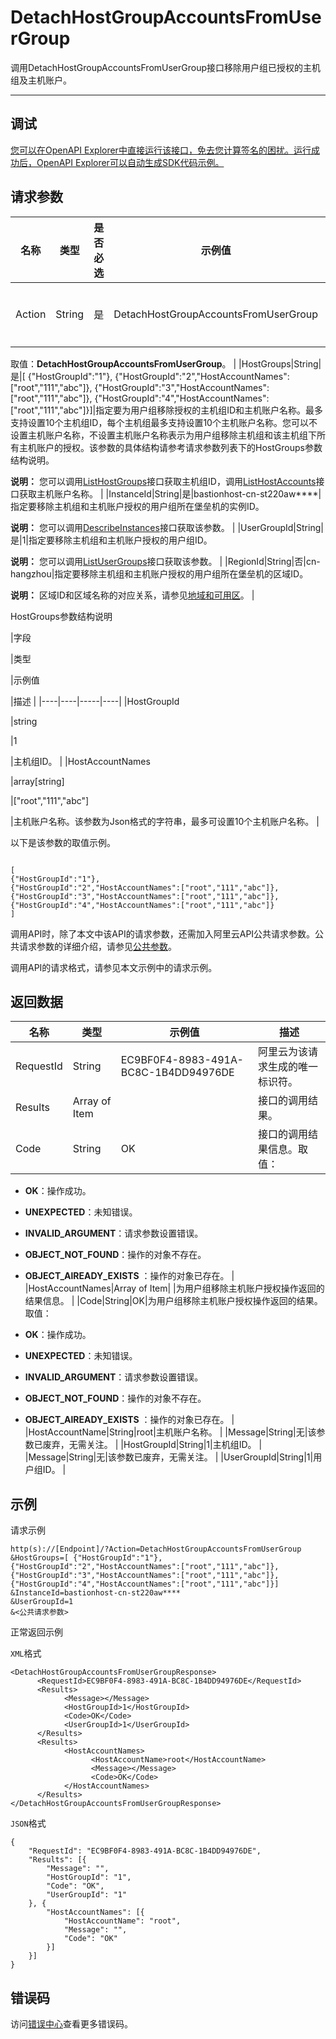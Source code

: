 # DetachHostGroupAccountsFromUserGroup

调用DetachHostGroupAccountsFromUserGroup接口移除用户组已授权的主机组及主机账户。

****

## 调试

[您可以在OpenAPI Explorer中直接运行该接口，免去您计算签名的困扰。运行成功后，OpenAPI Explorer可以自动生成SDK代码示例。](https://api.aliyun.com/#product=Yundun-bastionhost&api=DetachHostGroupAccountsFromUserGroup&type=RPC&version=2019-12-09)

## 请求参数

|名称|类型|是否必选|示例值|描述|
|--|--|----|---|--|
|Action|String|是|DetachHostGroupAccountsFromUserGroup|需要执行的操作。

 取值：**DetachHostGroupAccountsFromUserGroup**。 |
|HostGroups|String|是|\[ \{"HostGroupId":"1"\}, \{"HostGroupId":"2","HostAccountNames":\["root","111","abc"\]\}, \{"HostGroupId":"3","HostAccountNames":\["root","111","abc"\]\}, \{"HostGroupId":"4","HostAccountNames":\["root","111","abc"\]\}\]|指定要为用户组移除授权的主机组ID和主机账户名称。最多支持设置10个主机组ID，每个主机组最多支持设置10个主机账户名称。您可以不设置主机账户名称，不设置主机账户名称表示为用户组移除主机组和该主机组下所有主机账户的授权。该参数的具体结构请参考请求参数列表下的HostGroups参数结构说明。

 **说明：** 您可以调用[ListHostGroups](~~201307~~)接口获取主机组ID，调用[ListHostAccounts](~~204372~~)接口获取主机账户名称。 |
|InstanceId|String|是|bastionhost-cn-st220aw\*\*\*\*|指定要移除主机组和主机账户授权的用户组所在堡垒机的实例ID。

 **说明：** 您可以调用[DescribeInstances](~~153281~~)接口获取该参数。 |
|UserGroupId|String|是|1|指定要移除主机组和主机账户授权的用户组ID。

 **说明：** 您可以调用[ListUserGroups](~~204509~~)接口获取该参数。 |
|RegionId|String|否|cn-hangzhou|指定要移除主机组和主机账户授权的用户组所在堡垒机的区域ID。

 **说明：** 区域ID和区域名称的对应关系，请参见[地域和可用区](~~40654~~)。 |

HostGroups参数结构说明

|字段

|类型

|示例值

|描述 |
|----|----|-----|----|
|HostGroupId

|string

|1

|主机组ID。 |
|HostAccountNames

|array\[string\]

|\["root","111","abc"\]

|主机账户名称。该参数为Json格式的字符串，最多可设置10个主机账户名称。 |

以下是该参数的取值示例。

```
 
[
{"HostGroupId":"1"}, 
{"HostGroupId":"2","HostAccountNames":["root","111","abc"]}, 
{"HostGroupId":"3","HostAccountNames":["root","111","abc"]},  
{"HostGroupId":"4","HostAccountNames":["root","111","abc"]} 
]

```

调用API时，除了本文中该API的请求参数，还需加入阿里云API公共请求参数。公共请求参数的详细介绍，请参见[公共参数](~~148139~~)。

调用API的请求格式，请参见本文示例中的请求示例。

## 返回数据

|名称|类型|示例值|描述|
|--|--|---|--|
|RequestId|String|EC9BF0F4-8983-491A-BC8C-1B4DD94976DE|阿里云为该请求生成的唯一标识符。 |
|Results|Array of Item| |接口的调用结果。 |
|Code|String|OK|接口的调用结果信息。取值：

 -   **OK**：操作成功。
-   **UNEXPECTED**：未知错误。
-   **INVALID\_ARGUMENT**：请求参数设置错误。
-   **OBJECT\_NOT\_FOUND**：操作的对象不存在。
-   **OBJECT\_AlREADY\_EXISTS** ：操作的对象已存在。 |
|HostAccountNames|Array of Item| |为用户组移除主机账户授权操作返回的结果信息。 |
|Code|String|OK|为用户组移除主机账户授权操作返回的结果。取值：

 -   **OK**：操作成功。
-   **UNEXPECTED**：未知错误。
-   **INVALID\_ARGUMENT**：请求参数设置错误。
-   **OBJECT\_NOT\_FOUND**：操作的对象不存在。
-   **OBJECT\_AlREADY\_EXISTS** ：操作的对象已存在。 |
|HostAccountName|String|root|主机账户名称。 |
|Message|String|无|该参数已废弃，无需关注。 |
|HostGroupId|String|1|主机组ID。 |
|Message|String|无|该参数已废弃，无需关注。 |
|UserGroupId|String|1|用户组ID。 |

## 示例

请求示例

```
http(s)://[Endpoint]/?Action=DetachHostGroupAccountsFromUserGroup
&HostGroups=[ {"HostGroupId":"1"}, {"HostGroupId":"2","HostAccountNames":["root","111","abc"]}, {"HostGroupId":"3","HostAccountNames":["root","111","abc"]}, {"HostGroupId":"4","HostAccountNames":["root","111","abc"]}]
&InstanceId=bastionhost-cn-st220aw****
&UserGroupId=1
&<公共请求参数>
```

正常返回示例

`XML`格式

```
<DetachHostGroupAccountsFromUserGroupResponse>
      <RequestId>EC9BF0F4-8983-491A-BC8C-1B4DD94976DE</RequestId>
      <Results>
            <Message></Message>
            <HostGroupId>1</HostGroupId>
            <Code>OK</Code>
            <UserGroupId>1</UserGroupId>
      </Results>
      <Results>
            <HostAccountNames>
                  <HostAccountName>root</HostAccountName>
                  <Message></Message>
                  <Code>OK</Code>
            </HostAccountNames>
      </Results>
</DetachHostGroupAccountsFromUserGroupResponse>
```

`JSON`格式

```
{
	"RequestId": "EC9BF0F4-8983-491A-BC8C-1B4DD94976DE",
	"Results": [{
		"Message": "",
		"HostGroupId": "1",
		"Code": "OK",
		"UserGroupId": "1"
	}, {
		"HostAccountNames": [{
			"HostAccountName": "root",
			"Message": "",
			"Code": "OK"
		}]
	}]
}
```

## 错误码

访问[错误中心](https://error-center.alibabacloud.com/status/product/Yundun-bastionhost)查看更多错误码。

